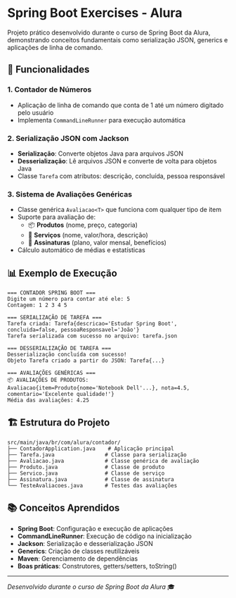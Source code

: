 # Spring Boot Exercises - Alura

Projeto prático desenvolvido durante o curso de Spring Boot da Alura, demonstrando conceitos fundamentais como serialização JSON, generics e aplicações de linha de comando.

## 🚀 Funcionalidades

### 1. Contador de Números
- Aplicação de linha de comando que conta de 1 até um número digitado pelo usuário
- Implementa `CommandLineRunner` para execução automática

### 2. Serialização JSON com Jackson
- **Serialização**: Converte objetos Java para arquivos JSON
- **Desserialização**: Lê arquivos JSON e converte de volta para objetos Java
- Classe `Tarefa` com atributos: descrição, concluída, pessoa responsável

### 3. Sistema de Avaliações Genéricas
- Classe genérica `Avaliacao<T>` que funciona com qualquer tipo de item
- Suporte para avaliação de:
  - 📦 **Produtos** (nome, preço, categoria)
  - 🔧 **Serviços** (nome, valor/hora, descrição)
  - 📱 **Assinaturas** (plano, valor mensal, benefícios)
- Cálculo automático de médias e estatísticas

## 📊 Exemplo de Execução

```
=== CONTADOR SPRING BOOT ===
Digite um número para contar até ele: 5
Contagem: 1 2 3 4 5

=== SERIALIZAÇÃO DE TAREFA ===
Tarefa criada: Tarefa{descricao='Estudar Spring Boot', concluida=false, pessoaResponsavel='João'}
Tarefa serializada com sucesso no arquivo: tarefa.json

=== DESSERIALIZAÇÃO DE TAREFA ===
Desserialização concluída com sucesso!
Objeto Tarefa criado a partir do JSON: Tarefa{...}

=== AVALIAÇÕES GENÉRICAS ===
📦 AVALIAÇÕES DE PRODUTOS:
Avaliacao{item=Produto{nome='Notebook Dell'...}, nota=4.5, comentario='Excelente qualidade!'}
Média das avaliações: 4.25
```

## 🏗️ Estrutura do Projeto

```
src/main/java/br/com/alura/contador/
├── ContadorApplication.java    # Aplicação principal
├── Tarefa.java                # Classe para serialização
├── Avaliacao.java             # Classe genérica de avaliação
├── Produto.java               # Classe de produto
├── Servico.java               # Classe de serviço
├── Assinatura.java            # Classe de assinatura
└── TesteAvaliacoes.java       # Testes das avaliações
```

## 📚 Conceitos Aprendidos

- **Spring Boot**: Configuração e execução de aplicações
- **CommandLineRunner**: Execução de código na inicialização
- **Jackson**: Serialização e desserialização JSON
- **Generics**: Criação de classes reutilizáveis
- **Maven**: Gerenciamento de dependências
- **Boas práticas**: Construtores, getters/setters, toString()

---
*Desenvolvido durante o curso de Spring Boot da Alura* 🎓
